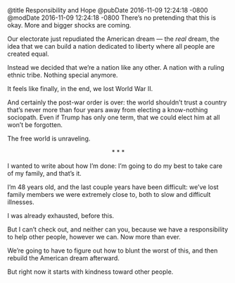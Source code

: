 @title Responsibility and Hope
@pubDate 2016-11-09 12:24:18 -0800
@modDate 2016-11-09 12:24:18 -0800
There’s no pretending that this is okay. More and bigger shocks are coming.

Our electorate just repudiated the American dream — the *real* dream, the idea that we can build a nation dedicated to liberty where all people are created equal.

Instead we decided that we’re a nation like any other. A nation with a ruling ethnic tribe. Nothing special anymore.

It feels like finally, in the end, we lost World War II.

And certainly the post-war order is over: the world shouldn’t trust a country that’s never more than four years away from electing a know-nothing sociopath. Even if Trump has only one term, that we could elect him at all won’t be forgotten.

The free world is unraveling.

<p style="text-align:center">* * *</p>

I wanted to write about how I’m done: I’m going to do my best to take care of my family, and that’s it.

I’m 48 years old, and the last couple years have been difficult: we’ve lost family members we were extremely close to, both to slow and difficult illnesses.

I was already exhausted, before this.

But I can’t check out, and neither can you, because we have a responsibility to help other people, however we can. Now more than ever.

We’re going to have to figure out how to blunt the worst of this, and then rebuild the American dream afterward.

But right now it starts with kindness toward other people.
